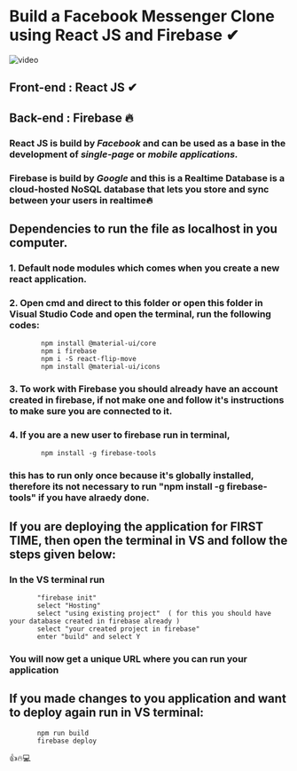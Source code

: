 # **Build a Facebook Messenger Clone using React JS and Firebase** ✔

![video](https://www.awesomescreenshot.com/video/475381?key=3e90224abadd0fc9ec2d1bcb9139b9d0)


## **Front-end : React JS** ✔
## **Back-end  : Firebase** 🔥
 
 
### **React JS** is build by *Facebook* and can be used as a base in the development of *single-page* or *mobile applications.*

### **Firebase** is build by *Google* and this is a Realtime Database is a cloud-hosted NoSQL database that lets you store and sync between your users in realtime🔥


## **Dependencies to run the file as localhost in you computer.**
### 1. Default node modules which comes when you create a new react application.
### 2. Open cmd and direct to this folder or open this folder in Visual Studio Code and open the terminal, run the following codes:
            npm install @material-ui/core
            npm i firebase
            npm i -S react-flip-move
            npm install @material-ui/icons

### 3. To work with Firebase you should already have an account created in firebase, if not make one and follow it's instructions to make sure you are connected to it.

### 4. If you are a new user to firebase run in terminal, 
            npm install -g firebase-tools 
### this has to run only once because it's globally installed, therefore its not necessary to run "npm install -g firebase-tools" if you have alraedy done.


## If you are deploying the application for FIRST TIME, then open the terminal in VS and follow the steps given below:
### In the VS terminal run 
           "firebase init"
           select "Hosting"
           select "using existing project"  ( for this you should have your database created in firebase already )
           select "your created project in firebase"
           enter "build" and select Y
### You will now get a unique URL where you can run your application

## If you made changes to you application and want to deploy again run in VS terminal:
           npm run build
           firebase deploy
  
  👍🔥💻
       
